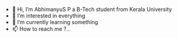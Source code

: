 - 👋 Hi, I’m AbhimanyuS P a B-Tech student from Kerala University
- 👀 I’m interested in everything
- 🌱 I’m currently learning something
- 📫 How to reach me ?..
<!---
H-ottr/H-ottr is a ✨ special ✨ repository because its `README.md` (this file) appears on your GitHub profile.
You can click the Preview link to take a look at your changes.
--->
